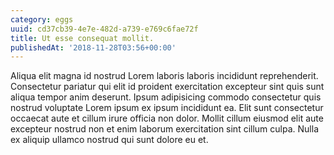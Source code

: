 ```yaml
---
category: eggs
uuid: cd37cb39-4e7e-482d-a739-e769c6fae72f
title: Ut esse consequat mollit.
publishedAt: '2018-11-28T03:56+00:00'
---
```


Aliqua elit magna id nostrud Lorem laboris laboris incididunt reprehenderit. Consectetur pariatur qui elit id proident exercitation excepteur sint quis sunt aliqua tempor anim deserunt. Ipsum adipisicing commodo consectetur quis nostrud voluptate Lorem ipsum ex ipsum incididunt ea. Elit sunt consectetur occaecat aute et cillum irure officia non dolor. Mollit cillum eiusmod elit aute excepteur nostrud non et enim laborum exercitation sint cillum culpa. Nulla ex aliquip ullamco nostrud qui sunt dolore eu et.
